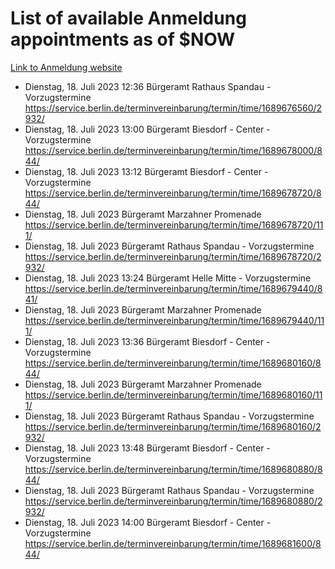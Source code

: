 # List of available Anmeldung appointments as of $NOW
[Link to Anmeldung website](https://service.berlin.de/terminvereinbarung/termin/tag.php?termin=1&anliegen[]=120686&dienstleisterlist=122210,122217,327316,122219,327312,122227,327314,122231,327346,122243,327348,122254,122252,329742,122260,329745,122262,329748,122271,327278,122273,327274,122277,327276,330436,122280,327294,122282,327290,122284,327292,122291,327270,122285,327266,122286,327264,122296,327268,150230,329760,122297,327286,122294,327284,122312,329763,122314,329775,122304,327330,122311,327334,122309,327332,317869,122281,327352,122279,329772,122283,122276,327324,122274,327326,122267,329766,122246,327318,122251,327320,122257,327322,122208,327298,122226,327300&herkunft=http%3A%2F%2Fservice.berlin.de%2Fdienstleistung%2F120686%2F)
- Dienstag, 18. Juli 2023 12:36 Bürgeramt Rathaus Spandau - Vorzugstermine https://service.berlin.de/terminvereinbarung/termin/time/1689676560/2932/
- Dienstag, 18. Juli 2023 13:00 Bürgeramt Biesdorf - Center - Vorzugstermine https://service.berlin.de/terminvereinbarung/termin/time/1689678000/844/
- Dienstag, 18. Juli 2023 13:12 Bürgeramt Biesdorf - Center - Vorzugstermine https://service.berlin.de/terminvereinbarung/termin/time/1689678720/844/
- Dienstag, 18. Juli 2023  Bürgeramt Marzahner Promenade https://service.berlin.de/terminvereinbarung/termin/time/1689678720/111/
- Dienstag, 18. Juli 2023  Bürgeramt Rathaus Spandau - Vorzugstermine https://service.berlin.de/terminvereinbarung/termin/time/1689678720/2932/
- Dienstag, 18. Juli 2023 13:24 Bürgeramt Helle Mitte - Vorzugstermine https://service.berlin.de/terminvereinbarung/termin/time/1689679440/841/
- Dienstag, 18. Juli 2023  Bürgeramt Marzahner Promenade https://service.berlin.de/terminvereinbarung/termin/time/1689679440/111/
- Dienstag, 18. Juli 2023 13:36 Bürgeramt Biesdorf - Center - Vorzugstermine https://service.berlin.de/terminvereinbarung/termin/time/1689680160/844/
- Dienstag, 18. Juli 2023  Bürgeramt Marzahner Promenade https://service.berlin.de/terminvereinbarung/termin/time/1689680160/111/
- Dienstag, 18. Juli 2023  Bürgeramt Rathaus Spandau - Vorzugstermine https://service.berlin.de/terminvereinbarung/termin/time/1689680160/2932/
- Dienstag, 18. Juli 2023 13:48 Bürgeramt Biesdorf - Center - Vorzugstermine https://service.berlin.de/terminvereinbarung/termin/time/1689680880/844/
- Dienstag, 18. Juli 2023  Bürgeramt Rathaus Spandau - Vorzugstermine https://service.berlin.de/terminvereinbarung/termin/time/1689680880/2932/
- Dienstag, 18. Juli 2023 14:00 Bürgeramt Biesdorf - Center - Vorzugstermine https://service.berlin.de/terminvereinbarung/termin/time/1689681600/844/
